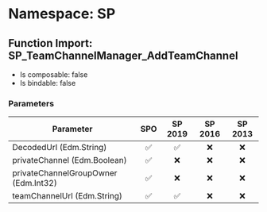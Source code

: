 # Namespace: SP

## Function Import: SP_TeamChannelManager_AddTeamChannel

- Is composable: false
- Is bindable: false

### Parameters

Parameter | SPO | SP 2019 | SP 2016 | SP 2013
----------|:---:|:-------:|:-------:|:-------:
DecodedUrl (Edm.String) | ✅ | ✅ | ❌ | ❌
privateChannel (Edm.Boolean) | ✅ | ❌ | ❌ | ❌
privateChannelGroupOwner (Edm.Int32) | ✅ | ❌ | ❌ | ❌
teamChannelUrl (Edm.String) | ✅ | ✅ | ❌ | ❌